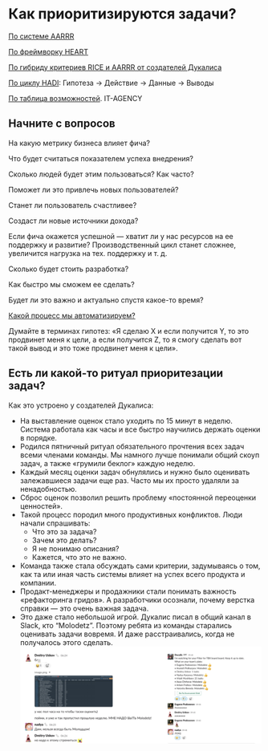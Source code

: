 # Как приоритизируются задачи?

[По системе AARRR](./aarrr.md)

[По фреймворку HEART](./heart.md)

[По гибриду критериев RICE и AARRR от создателей Дукалиса](./ducalis.md)

[По циклу HADI](https://bureau.ru/soviet/20190425/): Гипотеза → Действие → Данные → Выводы

[По таблица возможностей](https://docs.google.com/spreadsheets/d/15_gyzc0ft1QkAQlWSwYP3QLYYhf3VPMx6w_RXdr5bQs/edit#gid=0). IT-AGENCY

## Начните с вопросов

На какую метрику бизнеса влияет фича?

Что будет считаться показателем успеха внедрения?

Сколько людей будет этим пользоваться? Как часто?

Поможет ли это привлечь новых пользователей?

Станет ли пользователь счастливее?

Создаст ли новые источники дохода?

Если фича окажется успешной — хватит ли у нас ресурсов на ее поддержку и развитие? Производственный цикл станет сложнее, увеличится нагрузка на тех. поддержку и т. д. 

Cколько будет стоить разработка?

Как быстро мы сможем ее сделать?

Будет ли это важно и актуально спустя какое-то время?

[Какой процесс мы автоматизируем?](Automatization.md)

Думайте в терминах гипотез: «Я сделаю X и если получится Y, то это продвинет меня к цели, а если получится Z, то я смогу сделать вот такой вывод и это тоже продвинет меня к цели».

## Есть ли какой-то ритуал приоритезации задач?

Как это устроено у создателей Дукалиса:

- На выставление оценок стало уходить по 15 минут в неделю. Система работала как часы и все быстро научились держать оценки в порядке.
- Родился пятничный ритуал обязательного прочтения всех задач всеми членами команды. Мы намного лучше понимали общий скоуп задач, а также «грумили беклог» каждую неделю.
- Каждый месяц оценки задач обнулялись и нужно было оценивать залежавшиеся задачи еще раз. Часто мы их просто удаляли за ненадобностью.
- Сброс оценок позволил решить проблему «постоянной переоценки ценностей».
- Такой процесс породил много продуктивных конфликтов. Люди начали спрашивать:
    - Что это за задача?
    - Зачем это делать?
    - Я не понимаю описания?
    - Кажется, что это не важно.
- Команда также стала обсуждать сами критерии, задумываясь о том, как та или иная часть системы влияет на успех всего продукта и компании.
- Продакт-менеджеры и продажники стали понимать важность «рефакторинга гридов». А разработчики осознали, почему верстка справки — это очень важная задача.
- Это даже стало небольшой игрой. Дукалис писал в общий канал в Slack, кто “Molodetz”. Поэтому ребята из команды старались оценивать задачи вовремя. И даже расстраивались, когда не получалось этого сделать.
![](../attachments\molodetz.png)